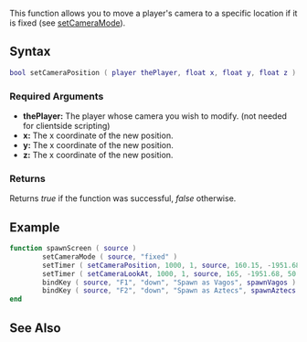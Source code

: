 This function allows you to move a player's camera to a specific location if it is fixed (see [setCameraMode](/docs/setCameraMode.md "wikilink")).

Syntax
------

``` lua
bool setCameraPosition ( player thePlayer, float x, float y, float z )
```

### Required Arguments

-   **thePlayer:** The player whose camera you wish to modify. (not needed for clientside scripting)
-   **x:** The x coordinate of the new position.
-   **y:** The x coordinate of the new position.
-   **z:** The x coordinate of the new position.

### Returns

Returns *true* if the function was successful, *false* otherwise.

Example
-------

``` lua
function spawnScreen ( source )
        setCameraMode ( source, "fixed" )                                     -- Make the camera fixed (instead of following the player)
        setTimer ( setCameraPosition, 1000, 1, source, 160.15, -1951.68, 50 ) -- Set the coordinates of the camera
        setTimer ( setCameraLookAt, 1000, 1, source, 165, -1951.68, 50 )      -- Make the camera look at specified coordinates
        bindKey ( source, "F1", "down", "Spawn as Vagos", spawnVagos )        -- Bind spawn key (function spawnVagos is not given here)
        bindKey ( source, "F2", "down", "Spawn as Aztecs", spawnAztecs )      -- Bind spawn key (function spawnAztecs is not given here)
end
```

See Also
--------
